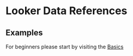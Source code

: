 # Looker Data References

## Examples
For beginners please start by visiting the [Basics](https://llooker.github.io/data_application_reference_implementation/basic)